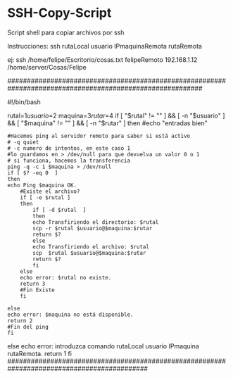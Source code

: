 # SSH-Copy-Script
Script shell para copiar archivos por ssh

Instrucciones:
ssh rutaLocal usuario IPmaquinaRemota rutaRemota

ej: ssh /home/felipe/Escritorio/cosas.txt felipeRemoto 192.168.1.12 /home/server/Cosas/Felipe


##########################################################################################################

#!/bin/bash

rutal=$1
usuario=$2
maquina=$3
rutar=$4
if [ "$rutal" != "" ] && [ -n "$usuario" ] && [  "$maquina" != "" ] && [ -n "$rutar" ]
then
#echo "entradas bien"

	#Hacemos ping al servidor remoto para saber si está activo
	# -q quiet
	# -c numero de intentos, en este caso 1
	#lo guardamos en > /dev/null para que devuelva un valor 0 o 1
	# si funciona, hacemos la transferencia
	ping -q -c 1 $maquina > /dev/null
	if [ $? -eq 0  ]
	then
	echo Ping $maquina OK.
		#Existe el archivo?
		if [ -e $rutal ]
		then
			if [ -d $rutal  ]
			then
			echo Transfiriendo el directorio: $rutal
			scp -r $rutal $usuario@$maquina:$rutar
			return $?
			else
			echo Transfiriendo el archivo: $rutal
			scp  $rutal $usuario@$maquina:$rutar
			return $?
			fi
		else
		echo error: $rutal no existe.
		return 3
		#Fin Existe
		fi

	else
	echo error: $maquina no está disponible.
	return 2
	#Fin del ping
	fi

else
echo error: introduzca comando rutaLocal usuario IPmaquina rutaRemota.
return 1
fi
############################################################################################
